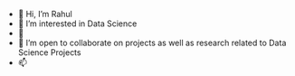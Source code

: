 - 👋 Hi, I’m Rahul
- 👀 I’m interested in Data Science
- 🌱 
- 💞️ I’m open to collaborate on projects as well as research related to Data Science Projects
- 📫 
     

<!---
omrahulpandey/omrahulpandey is a ✨ special ✨ repository because its `README.md` (this file) appears on your GitHub profile.
You can click the Preview link to take a look at your changes.
--->
